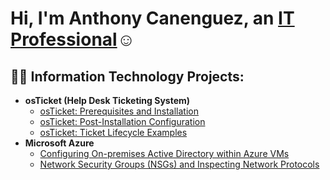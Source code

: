 <h1>Hi, I'm Anthony Canenguez, an <a href="https://www.linkedin.com/in/anthony-canenguez/
">IT Professional</a>☺</h1>

<h2>👨‍💻 Information Technology Projects:</h2>

- <b>osTicket (Help Desk Ticketing System)</b>
  - [osTicket: Prerequisites and Installation](https://github.com/anthony-canenguez/osticket-prereqs)
  - [osTicket: Post-Installation Configuration](https://github.com/anthony-canenguez/post-install-config)
  - [osTicket: Ticket Lifecycle Examples](https://github.com/anthony-canenguez/ticket-lifecycle)
- <b>Microsoft Azure</b>
  - [Configuring On-premises Active Directory within Azure VMs](https://github.com/anthony-canenguez/configure-ad)
  - [Network Security Groups (NSGs) and Inspecting Network Protocols](https://github.com/anthony-canenguez/azure-network-protocols)

